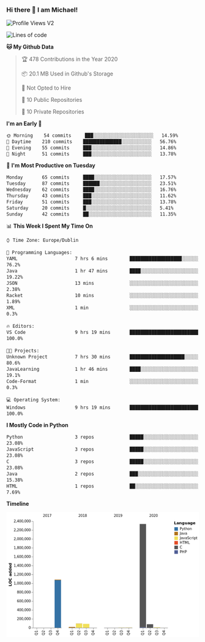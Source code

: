 ### Hi there 👋 I am Michael!

![Profile Views V2](https://komarev.com/ghpvc/?username=AppDevMichael)

<!--START_SECTION:waka-->
![Lines of code](https://img.shields.io/badge/From%20Hello%20World%20I%27ve%20Written-10.3%20million%20lines%20of%20code-blue)

**🐱 My Github Data** 

> 🏆 478 Contributions in the Year 2020
 > 
> 📦 20.1 MB Used in Github's Storage 
 > 
> 🚫 Not Opted to Hire
 > 
> 📜 10 Public Repositories
 > 
> 🔑 10 Private Repositories 

**I'm an Early 🐤** 

```text
🌞 Morning    54 commits     ███░░░░░░░░░░░░░░░░░░░░░░   14.59% 
🌆 Daytime    210 commits    ██████████████░░░░░░░░░░░   56.76% 
🌃 Evening    55 commits     ███░░░░░░░░░░░░░░░░░░░░░░   14.86% 
🌙 Night      51 commits     ███░░░░░░░░░░░░░░░░░░░░░░   13.78%

```
📅 **I'm Most Productive on Tuesday** 

```text
Monday       65 commits     ████░░░░░░░░░░░░░░░░░░░░░   17.57% 
Tuesday      87 commits     ██████░░░░░░░░░░░░░░░░░░░   23.51% 
Wednesday    62 commits     ████░░░░░░░░░░░░░░░░░░░░░   16.76% 
Thursday     43 commits     ███░░░░░░░░░░░░░░░░░░░░░░   11.62% 
Friday       51 commits     ███░░░░░░░░░░░░░░░░░░░░░░   13.78% 
Saturday     20 commits     █░░░░░░░░░░░░░░░░░░░░░░░░   5.41% 
Sunday       42 commits     ██░░░░░░░░░░░░░░░░░░░░░░░   11.35%

```


📊 **This Week I Spent My Time On** 

```text
⌚︎ Time Zone: Europe/Dublin

💬 Programming Languages: 
YAML                     7 hrs 6 mins        ███████████████████░░░░░░   76.2% 
Java                     1 hr 47 mins        ████░░░░░░░░░░░░░░░░░░░░░   19.22% 
JSON                     13 mins             ░░░░░░░░░░░░░░░░░░░░░░░░░   2.38% 
Racket                   10 mins             ░░░░░░░░░░░░░░░░░░░░░░░░░   1.89% 
XML                      1 min               ░░░░░░░░░░░░░░░░░░░░░░░░░   0.3%

🔥 Editors: 
VS Code                  9 hrs 19 mins       █████████████████████████   100.0%

🐱‍💻 Projects: 
Unknown Project          7 hrs 30 mins       ████████████████████░░░░░   80.6% 
JavaLearning             1 hr 46 mins        ████░░░░░░░░░░░░░░░░░░░░░   19.1% 
Code-Format              1 min               ░░░░░░░░░░░░░░░░░░░░░░░░░   0.3%

💻 Operating System: 
Windows                  9 hrs 19 mins       █████████████████████████   100.0%

```

**I Mostly Code in Python** 

```text
Python                   3 repos             █████░░░░░░░░░░░░░░░░░░░░   23.08% 
JavaScript               3 repos             █████░░░░░░░░░░░░░░░░░░░░   23.08% 
C                        3 repos             █████░░░░░░░░░░░░░░░░░░░░   23.08% 
Java                     2 repos             ███░░░░░░░░░░░░░░░░░░░░░░   15.38% 
HTML                     1 repos             ██░░░░░░░░░░░░░░░░░░░░░░░   7.69%

```


**Timeline**

![Chart not found](https://github.com/AppDevMichael/AppDevMichael/blob/master/charts/bar_graph.png) 


<!--END_SECTION:waka-->

